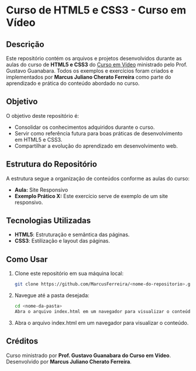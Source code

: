 # Curso de HTML5 e CSS3 - Curso em Vídeo

## Descrição

Este repositório contém os arquivos e projetos desenvolvidos durante as aulas do curso de **HTML5 e CSS3** do [Curso em Vídeo](https://www.cursoemvideo.com/) ministrado pelo Prof. Gustavo Guanabara.
Todos os exemplos e exercícios foram criados e implementados por **Marcus Juliano Cherato Ferreira** como parte do aprendizado e prática do conteúdo abordado no curso.

## Objetivo

O objetivo deste repositório é:

- Consolidar os conhecimentos adquiridos durante o curso.
- Servir como referência futura para boas práticas de desenvolvimento em HTML5 e CSS3.
- Compartilhar a evolução do aprendizado em desenvolvimento web.

## Estrutura do Repositório

A estrutura segue a organização de conteúdos conforme as aulas do curso:

- **Aula:** Site Responsivo
- **Exemplo Prático X:** Este exercício serve de exemplo de um site responsivo.

## Tecnologias Utilizadas

- **HTML5**: Estruturação e semântica das páginas.
- **CSS3**: Estilização e layout das páginas.

## Como Usar

1. Clone este repositório em sua máquina local:

   ```bash
   git clone https://github.com/MarcusFerreira/<nome-do-repositorio>.git

2. Navegue até a pasta desejada:

    ```bash
    cd <nome-da-pasta>
    Abra o arquivo index.html em um navegador para visualizar o conteúdo.

3. Abra o arquivo index.html em um navegador para visualizar o conteúdo.

## Créditos

Curso ministrado por **Prof. Gustavo Guanabara do Curso em Vídeo**.
Desenvolvido por **Marcus Juliano Cherato Ferreira**.